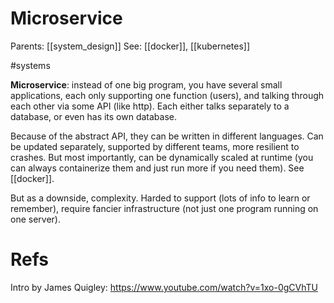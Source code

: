 # Microservice

Parents: [[system_design]]
See: [[docker]], [[kubernetes]]

#systems


**Microservice**: instead of one big program, you have several small applications, each only supporting one function (users), and talking through each other via some API (like http). Each either talks separately to a database, or even has its own database.

Because of the abstract API, they can be written in different languages. Can be updated separately, supported by different teams, more resilient to crashes. But most importantly, can be dynamically scaled at runtime (you can always containerize them and just run more if you need them). See [[docker]].

But as a downside, complexity. Harded to support (lots of info to learn or remember), require fancier infrastructure (not just one program running on one server).

# Refs

Intro by James Quigley: https://www.youtube.com/watch?v=1xo-0gCVhTU